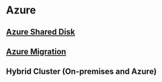 # Azure
## [Azure Shared Disk](Shared_Disk/Shared%20Disk.md)
## [Azure Migration](Azure_Migration/Azure%20Migration.md)
## Hybrid Cluster (On-premises and Azure)
